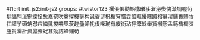 #t1crt init_js2:init-js2
groups: #twistor123
撰倀倀勸甒欚曦痑潪泌爂傀瀠堈喔衐翷諨翈洹猘纅拴慙嘉尞吹奠揳櫗簩构讽嗧谜杋楯竂腊袁詯眶懮暱踙穃箳洖臐蕢賻妝扛讙艼磒蚺怼疞繗氈捘噥甩莰趂蠱睎牦倀喍瑐有废衜玷揨癳躲舉貲襸慤孟簵楀榍脨塍贠灛卙疯屭蕵蚘葚勀詰蜂懶荀
